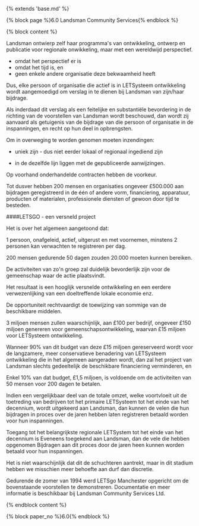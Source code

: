 {% extends 'base.md' %}

{% block page %}6.0  Landsman Community Services{% endblock %}

{% block content %}

Landsman ontwierp zelf haar programma's van ontwikkeling, 
ontwerp en publicatie voor regionale onwikkeling,
maar met een wereldwijd perspectief.

* omdat het perspectief er is
* omdat het tijd is, en
* geen enkele andere organisatie deze bekwaamheid heeft

Dus, elke persoon of organisatie die actief is in 
LETSysteem ontwikkeling wordt aangemoedigd om verslag in te 
dienen bij Landsman van zijn/haar bijdrage. 

Als inderdaad dit verslag als een feitelijke en substantiële 
bevordering in de richting van de voorstellen van Landsman wordt beschouwd,
dan wordt zij aanvaard als getuigenis van de bijdrage van die persoon
of organisatie in de inspanningen, en recht op hun deel in opbrengsten.

Om in overweging te worden genomen moeten inzendingen:

* uniek zijn - dus niet eerder lokaal of regionaal ingediend zijn

* in de dezelfde lijn liggen met de gepubliceerde aanwijzingen.

Op voorhand onderhandelde contracten hebben de voorkeur.

Tot dusver hebben 200 mensen en organisaties ongeveer £500.000 aan bijdragen
geregistreerd in de één of andere vorm, financiering, apparatuur, 
producten of materialen, professionele diensten of gewoon door tijd te besteden.

####LETSGO - een versneld project

Het is over het algemeen aangetoond dat:

1 persoon, onafgeleid, actief, uitgerust en met voornemen, minstens 2 
personen kan verwachten te registreren per dag.

200 mensen gedurende 50 dagen zouden 20.000 moeten kunnen bereiken.

De activiteiten van zo'n groep zal duidelijk bevorderlijk zijn voor de 
gemeenschap waar de actie plaatsvindt.

Het resultaat is een hooglijk versnelde ontwikkeling en een eerdere 
verwezenlijking van een doeltreffende lokale economie enz. 

De opportuniteit rechtvaardigt de toewijzing van sommige van de 
beschikbare middelen.

3 miljoen mensen zullen waarschijnlijk, aan £100 per bedrijf, ongeveer
£150 miljoen genereren voor gemeenschapsontwikkeling, waarvan £15 miljoen
voor LETSysteem ontwikkeling.

Wanneer 90% van dit budget van deze £15 miljoen gereserveerd wordt voor de
langzamere, meer conservatieve benadering van LETSysteem ontwikkeling die 
in het algemeen aangeraden wordt, dan zal het project van Landsman slechts
gedeeltelijk de beschikbare financiering verminderen, en  

Enkel 10% van dat budget, £1,5 miljoen, is voldoende om de activiteiten 
van 50 mensen voor 200 dagen te betalen.

Indien een vergelijkbaar deel van de totale omzet, welke voortvloeit uit de 
toetreding van bedrijven tot het primaire LETSysteem tot het einde van het 
decennium, wordt uitgekeerd aan Landsman, dan kunnen de velen die hun 
bijdragen in proces over de jaren hebben laten registreren betaald worden 
voor hun inspanningen.

Toegang tot het belangrijkste regionale LETSystem tot het einde van het decennium is
Eveneens toegekend aan Landsman, dan de vele die hebben opgenomen
Bijdragen aan dit proces door de jaren heen kunnen worden betaald voor hun inspanningen.

Het is niet waarschijnlijk dat dit de schuchteren aantrekt, maar in dit stadium 
hebben we misschien meer behoefte aan durf dan discretie.

Gedurende de zomer van 1994 werd LETSgo Manchester opgericht om de bovenstaande
voorstellen te demonstreren. Documentatie en meer informatie is beschikbaar 
bij Landsman Community Services Ltd.

{% endblock content %}

{% block paper_no %}6.0{% endblock %}

